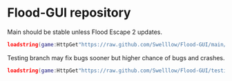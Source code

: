 # Flood-GUI repository

Main should be stable unless Flood Escape 2 updates.
```lua
loadstring(game:HttpGet"https://raw.github.com/Swelllow/Flood-GUI/main/loader.lua")"main"
```

Testing branch may fix bugs sooner but higher chance of bugs and crashes.
```lua
loadstring(game:HttpGet"https://raw.github.com/Swelllow/Flood-GUI/testing/loader.lua")"testing"
```



